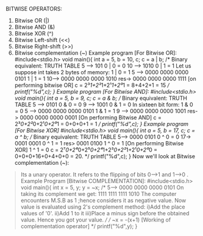 BITWISE OPERATORS:
1) Bitwise OR (|)
2) Bitwise AND (&)
3) Bitwise XOR (^)
4) Bitwise Left-shift (<<)
5) Bitwise Right-shift (>>)
6) Bitwise complementation (~)
Example program [For Bitwise OR]:
#include<stdio.h>
void main(){
  int a = 5, b = 10, c;
  c = a | b;
/*
Binary equivalent:                                    TRUTH TABLE
5 --> 101                                              0 | 0 = 0
10 --> 1010                                            0 | 1 = 1
Let us suppose int takes 2 bytes of memory:            1 | 0 = 1
5 --> 0000 0000 0000 0101                              1 | 1 = 1 
10--> 0000 0000 0000 1010
res-> 0000 0000 0000 1111 [on performing bitwise OR]
c = 2³*1+2²*1+2¹*1+2⁰*1 = 8+4+2+1 = 15
*/
  printf("%d",c);
}
Example program [For Bitwise AND]:
#include<stdio.h>
void main(){
  int a = 5, b = 9, c;
  c = a & b;
  /*
  Binary equivalent:                                  TRUTH TABLE
  5 --> 0101                                           0 & 0 = 0
  9 --> 1001                                           0 & 1 = 0
  In sixteen bit form:                                 1 & 0 = 0
  5 --> 0000 0000 0000 0101                            1 & 1 = 1 
  9 --> 0000 0000 0000 1001
  res-> 0000 0000 0000 0001 [On performing Bitwise AND]
  c = 2³*0+2²*0+2¹*0+2⁰*1 = 0+0+0+1 = 1
  */
  printf("%d",c);
}
Example program [For Bitwise XOR]
#include<stdio.h>
void main(){
  int a = 5, b = 17, c;
  c = a ^ b;
   /*
  Binary equivalent:                                   TRUTH TABLE
  5--> 0000 0101                                        0 ^ 0 = 0
  17-> 0001 0001                                        0 ^ 1 = 1
  res> 0001 0100                                        1 ^ 0 = 1
  [On performing Bitwise XOR]                           1 ^ 1 = 0
  c = 2⁷*0+2⁶*0+2⁵*0+2⁴*1+2³*0+2²*1+2¹*0+2⁰*0 = 0+0+0+16+0+4+0+0 = 20.
   */
   printf("%d",c);
}
Now we'll look at Bitwise complementation (~):
> Its a unary operator.
> It refers to the flipping of bits 0-->1 and 1-->0 .
Example Program [Bitwise COMPLEMENTATION]:
  #include<stdio.h>
  void main(){
  int x = 5, y;
  y = ~x;
  /*
  5--> 0000 0000 0000 0101
  On taking its complement we get:
       1111 1111 1111 1010
> The computer encounters M.S.B as 1 ;hence considers it as negative value.
> Now value is evaluated using 2's complement method:
    i)Add the place values of '0'.
    ii)Add 1 to it
    iii)Place a minus sign before the obtained value. Hence you got your value.
  */
  /*
  ~x = -(x+1) [Working of complementation operator]
 */
  printf("%d",y);
  }
